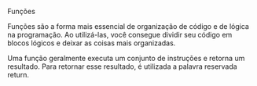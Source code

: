 Funções

Funções são a forma mais essencial de organização de código e de lógica na programação. Ao utilizá-las, você consegue dividir seu código em blocos lógicos e deixar as coisas mais organizadas.


Uma função geralmente executa um conjunto de instruções e retorna um resultado. Para retornar esse resultado, é utilizada a palavra reservada return.